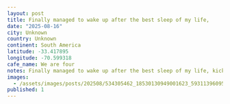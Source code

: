 ```yaml
---
layout: post
title: Finally managed to wake up after the best sleep of my life,
date: "2025-08-16"
city: Unknown
country: Unknown
continent: South America
latitude: -33.417895
longitude: -70.599318
cafe_name: We are four
notes: Finally managed to wake up after the best sleep of my life, kicking things off right with the first of many on the LATAM leg of the #worldcoffeetour quick Americano - apparently a chain here but still quite tasty
images:
  - /assets/images/posts/202508/534305462_18530130949001623_5931139609577994456_n_17843316762553903.jpg
published: 1
---
```

